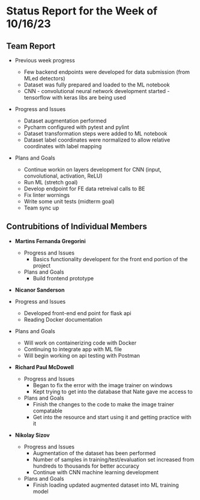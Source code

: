 # Status Report for the Week of 10/16/23

## Team Report

 - Previous week progress
   - Few backend endpoints were developed for data submission (from MLed detectors)
   - Dataset was fully prepared and loaded to the ML notebook
   - CNN - convolutional neural network development started - tensorflow with keras libs are being used

 - Progress and Issues
   - Dataset augmentation performed
   - Pycharm configured with pytest and pylint
   - Dataset transformation steps were added to ML notebook
   - Dataset label coordinates were normalized to allow relative coordinates with label mapping
  

 - Plans and Goals
   - Continue workin on layers development for CNN (input, convolutional, activation, ReLU)
   - Run ML (stretch goal)
   - Develop endpoint for FE data retreival calls to BE 
   - Fix linter wornings
   - Write some unit tests (midterm goal)
   - Team sync up


## Contrubitions of Individual Members

 - **Martins Fernanda Gregorini**

   - Progress and Issues
     - Basics functionality developent for the front end portion of the project
   - Plans and Goals
     - Build frontend prototype
       
 - **Nicanor Sanderson**

  - Progress and Issues
     - Developed front-end end point for flask api
     - Reading Docker documentation
   - Plans and Goals
     - Will work on containerizing code with Docker
     - Continuing to integrate app with ML file
     - Will begin working on api testing with Postman
     
 - **Richard Paul McDowell**

   - Progress and Issues
     - Began to fix the error with the image trainer on windows
     - Kept trying to get into the database that Nate gave me access to
   - Plans and Goals
     - Finish the changes to the code to make the image trainer compatable
     - Get into the resource and start using it and getting practice with it

      

 - **Nikolay Sizov**

   - Progress and Issues
     - Augmentation of the dataset has been performed
     - Number of samples in training/test/evaluation set increased from hundreds to thousands for better accuracy
     - Continue with CNN machine learning development 
   - Plans and Goals
     - Finish loading updated augmented dataset into ML training model
